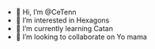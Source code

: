 - 👋 Hi, I’m @CeTenn
- 👀 I’m interested in Hexagons
- 🌱 I’m currently learning Catan
- 💞️ I’m looking to collaborate on Yo mama

<!---
CeTenn/CeTenn is a ✨ special ✨ repository because its `README.md` (this file) appears on your GitHub profile.
You can click the Preview link to take a look at your changes.
--->
